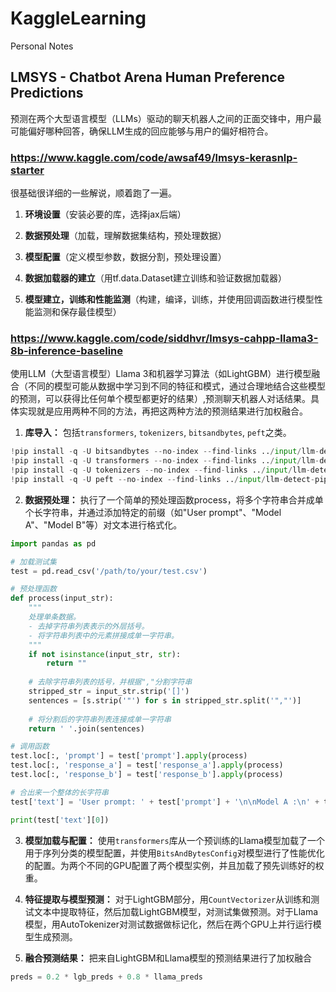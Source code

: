 # KaggleLearning
Personal Notes

## LMSYS - Chatbot Arena Human Preference Predictions
预测在两个大型语言模型（LLMs）驱动的聊天机器人之间的正面交锋中，用户最可能偏好哪种回答，确保LLM生成的回应能够与用户的偏好相符合。

###  https://www.kaggle.com/code/awsaf49/lmsys-kerasnlp-starter

很基础很详细的一些解说，顺着跑了一遍。

1. **环境设置**（安装必要的库，选择jax后端）

2. **数据预处理**（加载，理解数据集结构，预处理数据）

3. **模型配置**（定义模型参数，数据分割，预处理设置）

4. **数据加载器的建立**（用tf.data.Dataset建立训练和验证数据加载器）

5. **模型建立，训练和性能监测**（构建，编译，训练，并使用回调函数进行模型性能监测和保存最佳模型）


### https://www.kaggle.com/code/siddhvr/lmsys-cahpp-llama3-8b-inference-baseline

使用LLM（大型语言模型）Llama 3和机器学习算法（如LightGBM）进行模型融合（不同的模型可能从数据中学习到不同的特征和模式，通过合理地结合这些模型的预测，可以获得比任何单个模型都更好的结果）,预测聊天机器人对话结果。具体实现就是应用两种不同的方法，再把这两种方法的预测结果进行加权融合。

1. **库导入：** 包括`transformers`, `tokenizers`, `bitsandbytes`, `peft`之类。
```python
!pip install -q -U bitsandbytes --no-index --find-links ../input/llm-detect-pip/
!pip install -q -U transformers --no-index --find-links ../input/llm-detect-pip/
!pip install -q -U tokenizers --no-index --find-links ../input/llm-detect-pip/
!pip install -q -U peft --no-index --find-links ../input/llm-detect-pip/
```
2. **数据预处理：** 执行了一个简单的预处理函数process，将多个字符串合并成单个长字符串，并通过添加特定的前缀（如"User prompt"、"Model A"、"Model B"等）对文本进行格式化。
```python
import pandas as pd

# 加载测试集
test = pd.read_csv('/path/to/your/test.csv')

# 预处理函数
def process(input_str):
    """
    处理单条数据。
    - 去掉字符串列表表示的外层括号。
    - 将字符串列表中的元素拼接成单一字符串。
    """
    if not isinstance(input_str, str):
        return ""
    
    # 去除字符串列表的括号，并根据","分割字符串
    stripped_str = input_str.strip('[]')
    sentences = [s.strip('"') for s in stripped_str.split('","')]
    
    # 将分割后的字符串列表连接成单一字符串
    return ' '.join(sentences)

# 调用函数
test.loc[:, 'prompt'] = test['prompt'].apply(process)
test.loc[:, 'response_a'] = test['response_a'].apply(process)
test.loc[:, 'response_b'] = test['response_b'].apply(process)

# 合出来一个整体的长字符串
test['text'] = 'User prompt: ' + test['prompt'] + '\n\nModel A :\n' + test['response_a'] + '\n\n--------\n\nModel B:\n' + test['response_b']

print(test['text'][0])  
```

3. **模型加载与配置：** 使用`transformers`库从一个预训练的Llama模型加载了一个用于序列分类的模型配置，并使用`BitsAndBytesConfig`对模型进行了性能优化的配置。为两个不同的GPU配置了两个模型实例，并且加载了预先训练好的权重。

4. **特征提取与模型预测：** 对于LightGBM部分，用`CountVectorizer`从训练和测试文本中提取特征，然后加载LightGBM模型，对测试集做预测。对于Llama模型，用AutoTokenizer对测试数据做标记化，然后在两个GPU上并行运行模型生成预测。

5. **融合预测结果：** 把来自LightGBM和Llama模型的预测结果进行了加权融合
```python
preds = 0.2 * lgb_preds + 0.8 * llama_preds
```
